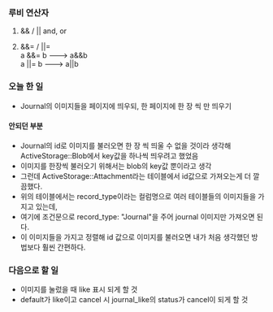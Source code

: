 ### 루비 연산자 

1. && / ||
and, or

2. &&= / ||= <br>
a &&= b ---> a&&b <br>
a ||= b ---> a||b


### 오늘 한 일 
- Journal의 이미지들을 페이지에 띄우되, 한 페이지에 한 장 씩 만 띄우기 

#### 안되던 부분
- Journal의 id로 이미지를 불러오면 한 장 씩 띄울 수 없을 것이라 생각해 <br>
  ActiveStorage::Blob에서 key값을 하나씩 띄우려고 했었음 <br>
- 이미지를 한장씩 불러오기 위해서는 blob의 key값 뿐이라고 생각
- 그런데 ActiveStorage::Attachment라는 테이블에서 id값으로 가져오는게 더 깔끔했다. 
- 위의 테이블에서는 record_type이라는 컬럼명으로 여러 테이블들의 이미지들을 가지고 있는데, <br>
- 여기에 조건문으로 record_type: "Journal"을 주어 journal 이미지만 가져오면 된다. 
- 이 이미지들을 가지고 정렬해 id 값으로 이미지를 불러오면 내가 처음 생각했던 방법보다 훨씬 간편하다.

### 다음으로 할 일 
- 이미지를 눌렀을 때 like 표시 되게 할 것 
- default가 like이고 cancel 시 journal_like의 status가 cancel이 되게 할 것 
